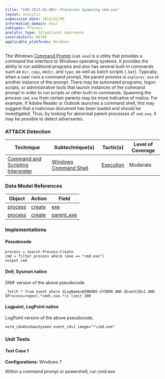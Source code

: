 ```yaml
---
title: "CAR-2013-02-003: Processes Spawning cmd.exe"
layout: analytic
submission_date: 2013/02/05
information_domain: Host
subtypes: Process
analytic_type: Situational Awareness
contributors: MITRE
applicable_platforms: Windows
---
```


The Windows [Command Prompt](https://en.wikipedia.org/wiki/cmd.exe) (`cmd.exe`) is a utility that provides a command line interface to Windows operating systems. It provides the ability to run additional programs and also has several built-in commands such as `dir`, `copy`, `mkdir`, and `type`, as well as batch scripts (`.bat`). Typically, when a user runs a command prompt, the parent process is `explorer.exe` or another instance of the prompt. There may be automated programs, logon scripts, or administrative tools that launch instances of the command prompt in order to run scripts or other built-in commands. Spawning the process `cmd.exe` from certain parents may be more indicative of malice. For example, if Adobe Reader or Outlook launches a command shell, this may suggest that a malicious document has been loaded and should be investigated. Thus, by looking for abnormal parent processes of `cmd.exe`, it may be possible to detect adversaries.


### ATT&CK Detection

|Technique|Subtechnique(s)|Tactic(s)|Level of Coverage|
|---|---|---|---|
|[Command and Scripting Interpreter](https://attack.mitre.org/techniques/T1059/)|[Windows Command Shell](https://attack.mitre.org/techniques/T1059/003/)|[Execution](https://attack.mitre.org/tactics/TA0002/)|Moderate|

### Data Model References

|Object|Action|Field|
|---|---|---|
|[process](/data_model/process) | [create](/data_model/process#create) | [exe](/data_model/process#exe) |
|[process](/data_model/process) | [create](/data_model/process#create) | [parent_exe](/data_model/process#parent_exe) |


### Implementations

#### Pseudocode


```
process = search Process:Create
cmd = filter process where (exe == "cmd.exe")
output cmd
```


#### Dnif, Sysmon native

DNIF version of the above pseudocode.


```
_fetch * from event where $LogName=WINDOWS-SYSMON AND $EventID=1 AND $Process=regex(.*cmd\.exe.*)i limit 100
```


#### Logpoint, LogPoint native

LogPoint version of the above pseudocode.


```
norm_id=WindowsSysmon event_id=1 image="*\cmd.exe"
```



### Unit Tests

#### Test Case 1

**Configurations:** Windows 7

Within a command prompt or powershell, run cmd.exe


